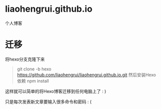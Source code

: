 # liaohengrui.github.io
个人博客
# 迁移
将hexo分支克隆下来
>  git clone -b hexo https://github.com/liaohengrui/liaohengrui.github.io.git
然后安装Hexo依赖
> npm install

这样就可以简单的将Hexo博客迁移到任何电脑上了 : )

只是每次发表新文章要输入很多命令和密码 : (
